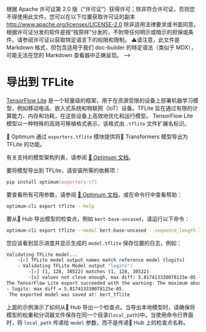 <!--版权所有2023年HuggingFace团队。保留所有权利。-->
根据 Apache 许可证第 2.0 版（“许可证”）获得许可；除非符合许可证，否则您不得使用此文件。您可以在以下位置获取许可证的副本
http://www.apache.org/licenses/LICENSE-2.0
除非适用法律要求或书面同意，根据许可证分发的软件是按“按原样”分发的，不附带任何明示或暗示的担保或条件。请参阅许可证以获取特定语言下的权限和限制。
⚠️请注意，此文件是 Markdown 格式，但包含适用于我们 doc-builder 的特定语法（类似于 MDX），可能无法在您的 Markdown 查看器中正确呈现。
-->

# 导出到 TFLite

[TensorFlow Lite](https://www.tensorflow.org/lite/guide) 是一个轻量级的框架，用于在资源受限的设备上部署机器学习模型，例如移动电话、嵌入式系统和物联网（IoT）设备。TFLite 旨在通过有限的计算能力、内存和功耗，在这些设备上高效地优化和运行模型。
TensorFlow Lite 模型以一种特殊的高效可移植格式表示，该格式由 `.tflite` 文件扩展名标识。

🤗 Optimum 通过 `exporters.tflite` 模块提供将🤗 Transformers 模型导出为 TFLite 的功能。

有关支持的模型架构列表，请参阅 [🤗 Optimum 文档](https://huggingface.co/docs/optimum/exporters/tflite/overview)。

要将模型导出到 TFLite，请安装所需的依赖项： 

```bash
pip install optimum[exporters-tf]
```

要查看所有可用参数，请参阅 [🤗 Optimum 文档](https://huggingface.co/docs/optimum/main/en/exporters/tflite/usage_guides/export_a_model)，或在命令行中查看帮助：
```bash
optimum-cli export tflite --help
```

要从🤗 Hub 导出模型的检查点，例如 `bert-base-uncased`，请运行以下命令：
```bash
optimum-cli export tflite --model bert-base-uncased --sequence_length 128 bert_tflite/
```

您应该看到显示进度并显示生成的 `model.tflite` 保存位置的日志，例如：
```bash
Validating TFLite model...
	-[✓] TFLite model output names match reference model (logits)
	- Validating TFLite Model output "logits":
		-[✓] (1, 128, 30522) matches (1, 128, 30522)
		-[x] values not close enough, max diff: 5.817413330078125e-05 (atol: 1e-05)
The TensorFlow Lite export succeeded with the warning: The maximum absolute difference between the output of the reference model and the TFLite exported model is not within the set tolerance 1e-05:
- logits: max diff = 5.817413330078125e-05.
 The exported model was saved at: bert_tflite
```
上面的示例演示了如何从🤗 Hub 导出一个检查点。当导出本地模型时，请确保将模型的权重和分词器文件保存在同一个目录(`local_path`)中。当使用命令行界面时，将 `local_path` 传递给 `model` 参数，而不是传递🤗 Hub 上的检查点名称。